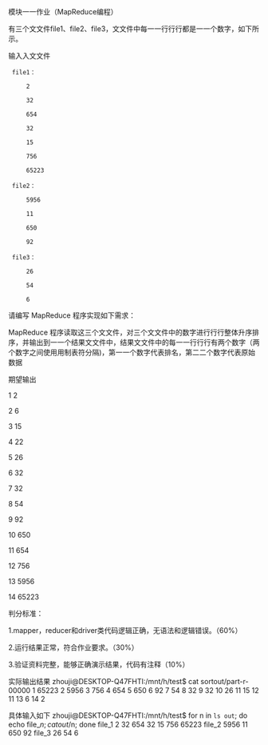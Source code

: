 模块⼀一作业（MapReduce编程）



有三个⽂文件file1、file2、file3，⽂文件中每⼀一⾏行行都是⼀一个数字，如下所示。



输⼊入⽂文件

     file1：

         2

         32

         654

         32

         15

         756

         65223

     file2：

         5956

         11

         650

         92

     file3：

         26

         54

         6





请编写 MapReduce 程序实现如下需求：



MapReduce 程序读取这三个⽂文件，对三个⽂文件中的数字进⾏行行整体升序排序，并输出到⼀一个结果⽂文件中，结果⽂文件中的每⼀一⾏行行有两个数字（两个数字之间使⽤用制表符分隔)，第⼀一个数字代表排名，第⼆二个数字代表原始数据



期望输出



1       2

2       6

3       15

4       22

5       26

6       32

7       32

8       54

9       92

10     650

11     654

12     756

13     5956

14     65223



判分标准：

1.mapper，reducer和driver类代码逻辑正确，无语法和逻辑错误。（60%）

2.运行结果正常，符合作业要求。（30%）

3.验证资料完整，能够正确演示结果，代码有注释（10%）


实际输出结果
zhouji@DESKTOP-Q47FHTI:/mnt/h/test$ cat sortout/part-r-00000
1       65223
2       5956
3       756
4       654
5       650
6       92
7       54
8       32
9       32
10      26
11      15
12      11
13      6
14      2



具体输入如下
zhouji@DESKTOP-Q47FHTI:/mnt/h/test$ for n in `ls out`; do echo file_$n;cat out/$n; done
file_1
2
32
654
32
15
756
65223
file_2
5956
11
650
92
file_3
26
54
6

